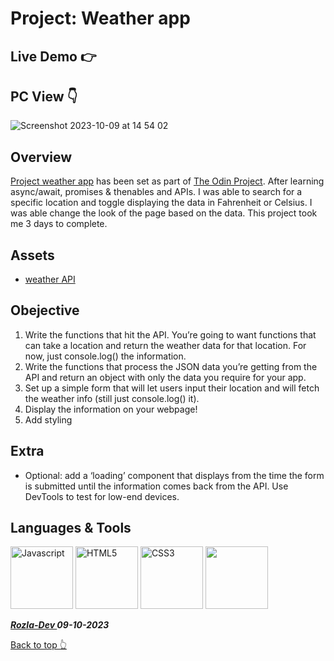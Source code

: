 # Project: Weather app

## Live Demo 👉 <a href="https://curveservices.github.io/weather-app/"></a>

## PC View 👇

![Screenshot 2023-10-09 at 14 54 02](https://github.com/curveservices/weather-app/assets/101556296/c692cc9b-2c1c-482f-930e-87dbff3ba460")

## Overview

[Project weather app](https://www.theodinproject.com/lessons/node-path-javascript-weather-app) has been set as part of [The Odin Project](https://www.theodinproject.com/). After learning async/await, promises & thenables and APIs. I was able to search for a specific location and toggle displaying the data in Fahrenheit or Celsius.
I was able change the look of the page based on the data. This project took me 3 days to complete.

## Assets

- [weather API](https://www.weatherapi.com/)

## Obejective

1. Write the functions that hit the API. You’re going to want functions that can take a location and return the weather data for that location. For now, just console.log() the information.
2. Write the functions that process the JSON data you’re getting from the API and return an object with only the data you require for your app.
3. Set up a simple form that will let users input their location and will fetch the weather info (still just console.log() it).
4. Display the information on your webpage!
5. Add styling

## Extra

- Optional: add a ‘loading’ component that displays from the time the form is submitted until the information comes back from the API. Use DevTools to test for low-end devices.

## Languages & Tools

<a href="https://javascript.info/"><img width="100" alt="Javascript" src="https://cdn.jsdelivr.net/gh/devicons/devicon/icons/javascript/javascript-plain.svg" /></a> <a href="https://html.com/html5/"><img width="100" alt="HTML5" src="https://cdn.jsdelivr.net/gh/devicons/devicon/icons/html5/html5-plain-wordmark.svg" /></a> <a href="https://css3.com/"><img width="100" alt="CSS3" src="https://cdn.jsdelivr.net/gh/devicons/devicon/icons/css3/css3-plain-wordmark.svg" /></a> <img width="100" src="https://cdn.jsdelivr.net/gh/devicons/devicon/icons/git/git-original.svg" />

**_<a href="https://twitter.com/Crypto_Rozla"> Rozla-Dev </a> 09-10-2023_**

[Back to top 👆](#project-weather-app)
